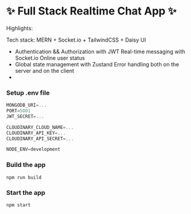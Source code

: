 # ✨ Full Stack Realtime Chat App ✨


Highlights:

 Tech stack: MERN + Socket.io + TailwindCSS + Daisy UI
-  Authentication && Authorization with JWT
   Real-time messaging with Socket.io
   Online user status
- Global state management with Zustand
   Error handling both on the server and on the client
- 

### Setup .env file

```js
MONGODB_URI=...
PORT=5001
JWT_SECRET=...

CLOUDINARY_CLOUD_NAME=...
CLOUDINARY_API_KEY=...
CLOUDINARY_API_SECRET=...

NODE_ENV=development
```

### Build the app

```shell
npm run build
```

### Start the app

```shell
npm start
```
